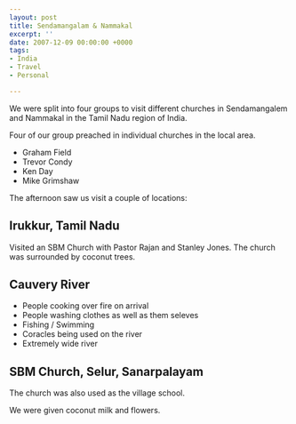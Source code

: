 ```yaml
---
layout: post
title: Sendamangalam & Nammakal
excerpt: ''
date: 2007-12-09 00:00:00 +0000
tags:
- India
- Travel
- Personal

---
```

We were split into four groups to visit different churches in Sendamangalem and Nammakal in the Tamil Nadu region of India.

Four of our group preached in individual churches in the local area.

* Graham Field
* Trevor Condy
* Ken Day
* Mike Grimshaw

The afternoon saw us visit a couple of locations:

## Irukkur, Tamil Nadu

Visited an SBM Church with Pastor Rajan and Stanley Jones. The church was surrounded by coconut trees. 

## Cauvery River

* People cooking over fire on arrival
* People washing clothes as well as them seleves
* Fishing / Swimming
* Coracles being used on the river
* Extremely wide river

## SBM Church, Selur, Sanarpalayam

The church was also used as the village school.

We were given coconut milk and flowers.